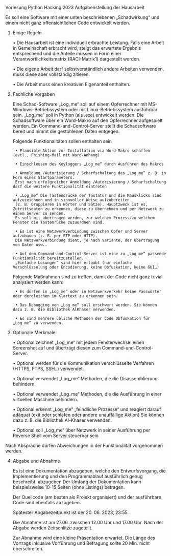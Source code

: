 Vorlesung Python Hacking 2023
Aufgabenstellung der Hausarbeit

Es soll eine Software mit einer unten beschriebenen „Schadwirkung“ und einem nicht ganz offensichtlichen Code entwickelt werden.

1. Einige Regeln

    • Die Hausarbeit ist eine individuell erbrachte Leistung. Falls eine Arbeit in Gemeinschaft erbracht wird, 
    steigt das erwartete Ergebnis entsprechend und die Anteile müssen in Form einer Verantwortlichkeitsmatrix (RACI-Matrix1) dargestellt werden.
    
    • Die eigene Arbeit darf selbstverständlich andere Arbeiten verwenden, muss diese aber vollständig zitieren.

    • Die Arbeit muss einen kreativen Eigenanteil enthalten.


2. Fachliche Vorgaben
    
    Eine Schad-Software „Log_me“ soll auf einem Opferrechner mit MS-Windows-Betriebssystem oder mit Linux-Betriebssystem ausführbar sein.
    „Log_me“ soll in Python (als .exe) entwickelt werden. Die Schadsoftware über ein Word-Makro auf den Opferrechner aufgespielt werden.
    Ein Command-and-Control-Server stellt die Schadsoftware bereit und nimmt die gestohlenen Daten entgegen.

    Folgende Funktionalitäten sollen enthalten sein
        
        • Plausible Aktion zur Installation via Word-Makro schaffen (evtl., Phishing-Mail mit Word-Anhang)
        
        • Einschleusen des Keyloggers „Log_me“ durch Ausführen des Makros
        
        • Anmeldung /Autorisierung / Scharfschaltung des „Log_me“ z. B. in Form eines Startparameters.
        Erst nach erfolgreicher Anmeldung /Autorisierung / Scharfschaltung darf die weitere Funktionalität eintreten
        
        • „Log_me“ Die Tastendrücke der Tastatur und die Mausklicks sind aufzuzeichnen und in sinnvoller Weise aufzubereiten
        (z. B. Gruppieren in Wörter und Sätze). Hauptzweck ist es, Zutrittsdaten zu erkennen, diese zu übernehmen und per Netzwerk zu einem Server zu senden.
        Es soll mit übertragen werden, zur welchem Prozess/zu welchem Fenster die Tastenrücke zuzuordnen sind.

        • Es ist eine Netzwerkverbindung zwischen Opfer und Server aufzubauen (z. B. per FTP oder HTTP).
        Die Netzwerkverbindung dient, je nach Variante, der Übertragung von Daten usw..

        • Auf dem Command-and-Control-Server ist eine zu „Log_me“ passende Funktionalität bereitzustellen.
        „Einfache Lösungen“ sind hier erlaubt (nur einfache Verschlüsselung oder Encodierung, keine Obfuskation, keine GUI…)
        
    Folgende Maßnahmen sind zu treffen, damit der Code nicht ganz trivial analysiert werden kann:
        
        • Es dürfen in „Log_me“ oder in Netzwerkverkehr keine Passwörter oder dergleichen im Klartext zu erkennen sein.

        • Das Debugging von „Log_me“ soll erschwert werden. Sie können dazu z. B. die Bibliothek AlKhaser verwenden.

        • Es sind mehrere übliche Methoden der Code Obfuskation für „Log_me“ zu verwenden.


3. Optionale Merkmale:

    • Optional zeichnet „Log_me“ mit jedem Fensterwechsel einen Screenshot auf und überträgt diesen zum Command-und-Control-Server.

    • Optional werden für die Kommunikation verschlüsselte Verfahren (HTTPS, FTPS, SSH..) verwendet.
    
    • Optional verwendet „Log_me“ Methoden, die die Disassemblierung behindern. 
    
    • Optional verwendet „Log_me“ Methoden, die die Ausführung in einer virtuellen Maschine behindern.
    
    • Optional erkennt „Log_me“ „feindliche Prozesse“ und reagiert darauf adäquat 
    (exit oder schlafen oder andere unauffällige Aktion) Sie können dazu z. B. die Bibliothek Al-Khaser verwenden.

    • Optional soll „Log_me“ über Netzwerk in seiner Ausführung per Reverse Shell vom Server steuerbar sein


Nach Absprache dürfen Abweichungen in der Funktionalität vorgenommen werden.


4. Abgabe und Abnahme
    
    Es ist eine Dokumentation abzugeben, welche den Entwurfsvorgang, die Implementierung und den Programmablauf ausführlich genug beschreibt, abzugeben
    Der Umfang der Dokumentation kann beispielsweise 10-15 Seiten (ohne Listings) betragen.

    Der Quellcode (am besten als Projekt organisiert) und der ausführbare Code sind ebenfalls abzugeben.
    
    Spätester Abgabezeitpunkt ist der 20. 06. 2023, 23:55.

    Die Abnahme ist am 27.06. zwischen 12.00 Uhr und 17.00 Uhr. Nach der Abgabe werden Zeitschlitze zugeteilt. 

    Zur Abnahme wird eine kleine Präsentation erwartet. Die Länge des Vortrags inklusive Vorführung und Befragung sollte 20 Min. nicht überschreiten.